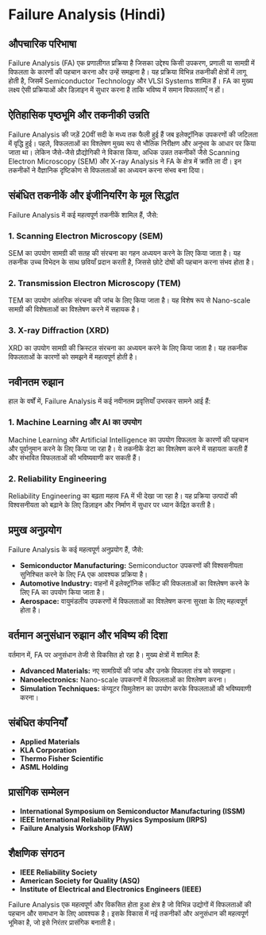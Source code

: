 # Failure Analysis (Hindi)

## औपचारिक परिभाषा
Failure Analysis (FA) एक प्रणालीगत प्रक्रिया है जिसका उद्देश्य किसी उपकरण, प्रणाली या सामग्री में विफलता के कारणों की पहचान करना और उन्हें समझना है। यह प्रक्रिया विभिन्न तकनीकी क्षेत्रों में लागू होती है, जिसमें Semiconductor Technology और VLSI Systems शामिल हैं। FA का मुख्य लक्ष्य ऐसी प्रक्रियाओं और डिज़ाइन में सुधार करना है ताकि भविष्य में समान विफलताएँ न हों।

## ऐतिहासिक पृष्ठभूमि और तकनीकी उन्नति
Failure Analysis की जड़ें 20वीं सदी के मध्य तक फैली हुई हैं जब इलेक्ट्रॉनिक उपकरणों की जटिलता में वृद्धि हुई। पहले, विफलताओं का विश्लेषण मुख्य रूप से भौतिक निरीक्षण और अनुभव के आधार पर किया जाता था। लेकिन जैसे-जैसे प्रौद्योगिकी ने विकास किया, अधिक उन्नत तकनीकों जैसे Scanning Electron Microscopy (SEM) और X-ray Analysis ने FA के क्षेत्र में क्रांति ला दी। इन तकनीकों ने वैज्ञानिक दृष्टिकोण से विफलताओं का अध्ययन करना संभव बना दिया।

## संबंधित तकनीकें और इंजीनियरिंग के मूल सिद्धांत
Failure Analysis में कई महत्वपूर्ण तकनीकें शामिल हैं, जैसे:

### 1. Scanning Electron Microscopy (SEM)
SEM का उपयोग सामग्री की सतह की संरचना का गहन अध्ययन करने के लिए किया जाता है। यह तकनीक उच्च विभेदन के साथ छवियाँ प्रदान करती है, जिससे छोटे दोषों की पहचान करना संभव होता है।

### 2. Transmission Electron Microscopy (TEM)
TEM का उपयोग आंतरिक संरचना की जांच के लिए किया जाता है। यह विशेष रूप से Nano-scale सामग्री की विशेषताओं का विश्लेषण करने में सहायक है।

### 3. X-ray Diffraction (XRD)
XRD का उपयोग सामग्री की क्रिस्टल संरचना का अध्ययन करने के लिए किया जाता है। यह तकनीक विफलताओं के कारणों को समझने में महत्वपूर्ण होती है।

## नवीनतम रुझान
हाल के वर्षों में, Failure Analysis में कई नवीनतम प्रवृत्तियाँ उभरकर सामने आई हैं:

### 1. Machine Learning और AI का उपयोग
Machine Learning और Artificial Intelligence का उपयोग विफलता के कारणों की पहचान और पूर्वानुमान करने के लिए किया जा रहा है। ये तकनीकें डेटा का विश्लेषण करने में सहायता करती हैं और संभावित विफलताओं की भविष्यवाणी कर सकती हैं।

### 2. Reliability Engineering
Reliability Engineering का बढ़ता महत्व FA में भी देखा जा रहा है। यह प्रक्रिया उत्पादों की विश्वसनीयता को बढ़ाने के लिए डिज़ाइन और निर्माण में सुधार पर ध्यान केंद्रित करती है।

## प्रमुख अनुप्रयोग
Failure Analysis के कई महत्वपूर्ण अनुप्रयोग हैं, जैसे:

- **Semiconductor Manufacturing:** Semiconductor उपकरणों की विश्वसनीयता सुनिश्चित करने के लिए FA एक आवश्यक प्रक्रिया है।
- **Automotive Industry:** वाहनों में इलेक्ट्रॉनिक सर्किट की विफलताओं का विश्लेषण करने के लिए FA का उपयोग किया जाता है।
- **Aerospace:** वायुमंडलीय उपकरणों में विफलताओं का विश्लेषण करना सुरक्षा के लिए महत्वपूर्ण होता है।
  
## वर्तमान अनुसंधान रुझान और भविष्य की दिशा
वर्तमान में, FA पर अनुसंधान तेजी से विकसित हो रहा है। मुख्य क्षेत्रों में शामिल हैं:

- **Advanced Materials:** नए सामग्रियों की जांच और उनके विफलता तंत्र को समझना।
- **Nanoelectronics:** Nano-scale उपकरणों में विफलताओं का विश्लेषण करना।
- **Simulation Techniques:** कंप्यूटर सिमुलेशन का उपयोग करके विफलताओं की भविष्यवाणी करना।

## संबंधित कंपनियाँ
- **Applied Materials**
- **KLA Corporation**
- **Thermo Fisher Scientific**
- **ASML Holding**

## प्रासंगिक सम्मेलन
- **International Symposium on Semiconductor Manufacturing (ISSM)**
- **IEEE International Reliability Physics Symposium (IRPS)**
- **Failure Analysis Workshop (FAW)**

## शैक्षणिक संगठन
- **IEEE Reliability Society**
- **American Society for Quality (ASQ)**
- **Institute of Electrical and Electronics Engineers (IEEE)**

Failure Analysis एक महत्वपूर्ण और विकसित होता हुआ क्षेत्र है जो विभिन्न उद्योगों में विफलताओं की पहचान और समाधान के लिए आवश्यक है। इसके विकास में नई तकनीकों और अनुसंधान की महत्वपूर्ण भूमिका है, जो इसे निरंतर प्रासंगिक बनाती है।